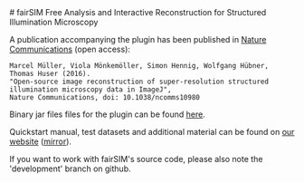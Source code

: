 <meta http-equiv='Content-Type' content='text/html; charset=utf-8' /> 
# fairSIM
Free Analysis and Interactive Reconstruction for Structured Illumination Microscopy

A publication accompanying the plugin has been published in [Nature Communications](http://www.nature.com/ncomms/2016/160321/ncomms10980/abs/ncomms10980.html) (open access):

```
Marcel Müller, Viola Mönkemöller, Simon Hennig, Wolfgang Hübner, Thomas Huser (2016).
"Open-source image reconstruction of super-resolution structured illumination microscopy data in ImageJ",
Nature Communications, doi: 10.1038/ncomms10980
```

Binary jar files files for the plugin can be found [here](https://github.com/fairSIM/fairSIM/releases/).

Quickstart manual, test datasets and additional material can be found on 
[our website](https://fairSIM.github.io)
([mirror](http://www.physik.uni-bielefeld.de/fairsim)).

If you want to work with fairSIM's source code, please also note
the 'development' branch on github.
